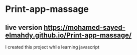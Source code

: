 # Print-app-massage
## live version https://mohamed-sayed-elmahdy.github.io/Print-app-massage/
I created this project while learning javascript
